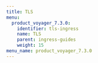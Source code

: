 ```yaml
---
title: TLS
menu:
  product_voyager_7.3.0:
    identifier: tls-ingress
    name: TLS
    parent: ingress-guides
    weight: 15
menu_name: product_voyager_7.3.0
---
```


